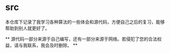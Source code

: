 # src
本仓库下记录了我学习各种算法的一些体会和源代码，方便自己之后的复习，能够帮助到别人就更好了。

** 源代码一部分来源于自己编写，还有一部分来源于网络。若侵犯了您的合法权益，请与我联系，我会及时删除。 **
